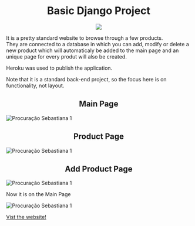 <h1 align="center"> Basic Django Project </h1>

<p align="center">
<img src="http://img.shields.io/static/v1?label=STATUS&message=FINISHED&color=GREEN&style=for-the-badge"/>
</p>

<p> It is a pretty standard website to browse through a few products.<br>
They are connected to a database in which you can add, modify or delete a new product which will automaticaly be added to the main page and an unique page for every produt will also be created.
</p>

<p>Heroku was used to publish the application.</p>

<p>Note that it is a standard back-end project, so the focus here is on functionality, not layout.</p>

<h2 align='center'>Main Page</h2>

![Procuração Sebastiana 1](https://user-images.githubusercontent.com/105679141/183071366-ba343cc4-ae8e-4449-8a9e-566c1e78957d.jpg)

<h2 align='center'>Product Page</h2>

![Procuração Sebastiana 1](https://user-images.githubusercontent.com/105679141/183073087-67340c74-8286-4e68-af20-8df1b7e9bb58.jpg)

<h2 align='center'>Add Product Page</h2>

![Procuração Sebastiana 1](https://user-images.githubusercontent.com/105679141/183073709-17fed873-a2df-4998-8b08-cee29a043262.jpg)

<p>Now it is on the Main Page</p>

![Procuração Sebastiana 1](https://user-images.githubusercontent.com/105679141/183074393-c756905d-12d9-488e-9ad5-800b341764dd.jpg)


<a href='https://django1-aurelioferrari.herokuapp.com/'>Vist the website!</a>

